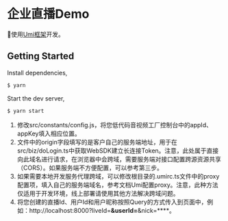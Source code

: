 # 企业直播Demo

使用[Umi框架](https://umijs.org/zh-CN/docs)开发。

## Getting Started

Install dependencies,

```bash
$ yarn
```

Start the dev server,

```bash
$ yarn start
```
1. 修改src/constants/config.js，将您低代码音视频工厂控制台中的appId、appKey填入相应位置。
2. 文件中的origin字段填写的是客户自己的服务端地址，用于在src/biz/doLogin.ts中获取WebSDK建立长连接Token。注意，此处属于直接向此域名进行请求，在浏览器中会跨域，需要服务端对接口配置跨源资源共享（CORS）。如果服务端不方便配置，可以参考第三步。
3. 如果需要本地开发服务代理跨域，可以修改根目录的.umirc.ts文件中的proxy配置项，填入自己的服务端域名，参考文档Umi配置proxy。注意，此种方法仅适用于开发环境，线上部署请使用其他方法解决跨域问题。
4. 将您创建的直播Id、用户Id和用户昵称按照Query的方式传入到页面中，例如：http://localhost:8000?liveId=****&userId=****&nick=****。
